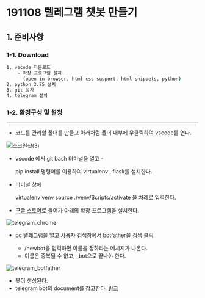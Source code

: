 # 191108 텔레그램 챗봇 만들기

## 1. 준비사항

### 1-1. Download

```bash
1. vscode 다운로드
	- 확장 프로그램 설치
	  (open in browser, html css support, html snippets, python) 
2. python 3.75 설치
3. git 설치
4. telegram 설치
```



### 1-2. 환경구성 및 설정

---

- 코드를 관리할 폴더를 만들고 아래처럼 폴더 내부에 우클릭하여 vscode를 연다.

![스크린샷(3)](C:\Users\student\Pictures\Screenshots\스크린샷(3).png)



- vscode 에서 git bash 터미널을 열고 -

  pip install 명령어를 이용하여 virtualenv , flask를 설치한다.

- 터미널 창에 

  virtualenv venv
  source ./venv/Scripts/activate 을 차례로 입력한다.

- [구글 스토어](https://chrome.google.com/webstore/category/extensions?hl=ko)로 들어가 아래의 확장 프로그램을 설치한다. 

  

![telegram_chrome](C:\Users\student\Desktop\TIL\tutorial\img\telegram_chrome.PNG)



- pc 텔레그램을 열고 사용자 검색창에서 botfather을 검색 클릭

  - /newbot을 입력하면 이름을 정하라는 메시지가 나온다.
  - 이름은 중복될 수 없고, _bot으로 끝나야 한다.

  

![telegram_botfather](C:\Users\student\Desktop\TIL\tutorial\img\telegram_botfather.PNG)

- 봇이 생성된다.
- telegram bot의 document를 참고한다. [링크]( https://core.telegram.org/bots/api#available-methods )

